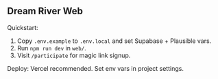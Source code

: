 ## Dream River Web

Quickstart:

1. Copy `.env.example` to `.env.local` and set Supabase + Plausible vars.
2. Run `npm run dev` in `web/`.
3. Visit `/participate` for magic link signup.

Deploy: Vercel recommended. Set env vars in project settings.

